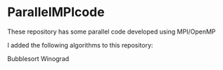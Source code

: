 # ParallelMPIcode
These repository has some parallel code developed using MPI/OpenMP

I added the following algorithms to this repository:

Bubblesort
Winograd
